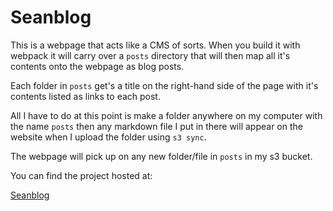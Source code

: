 # Seanblog

This is a webpage that acts like a CMS of sorts. When you build it with
webpack it will carry over a `posts` directory that will then map all
it's contents onto the webpage as blog posts.

Each folder in `posts` get's a title on the right-hand side of the page
with it's contents listed as links to each post.

All I have to do at this point is make a folder anywhere on my computer
with the name `posts` then any markdown file I put in there will appear
on the website when I upload the folder using `s3 sync`.

The webpage will pick up on any new folder/file in `posts` in my s3 bucket.

You can find the project hosted at:

[Seanblog](http://seanblog.com.s3-website.eu-west-2.amazonaws.com/)
